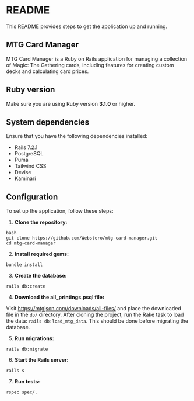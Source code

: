 # README

This README provides steps to get the application up and running.

## MTG Card Manager

MTG Card Manager is a Ruby on Rails application for managing a collection of Magic: The Gathering cards, including features for creating custom decks and calculating card prices.

## Ruby version
Make sure you are using Ruby version **3.1.0** or higher.

## System dependencies
Ensure that you have the following dependencies installed:

- Rails 7.2.1
- PostgreSQL
- Puma
- Tailwind CSS
- Devise
- Kaminari

## Configuration
To set up the application, follow these steps:

1. **Clone the repository:**
  ```
  bash
  git clone https://github.com/Webstero/mtg-card-manager.git
  cd mtg-card-manager
  ```
2. **Install required gems:**
  ```
  bundle install
  ```
3. **Create the database:**
  ```
  rails db:create
  ```
4. **Download the all_printings.psql file:**

Visit https://mtgjson.com/downloads/all-files/ and place the downloaded file in the `db/` directory.
After cloning the project, run the Rake task to load the data: `rails db:load_mtg_data`. This should be done before migrating the database.

5. **Run migrations:**
  ```
  rails db:migrate
  ```
6. **Start the Rails server:**
  ```
  rails s
  ```
7. **Run tests:**
  ```
  rspec spec/.
  ```